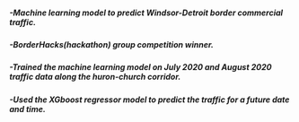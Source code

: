 ##### -Machine learning model to predict Windsor-Detroit border commercial traffic. 
##### -BorderHacks(hackathon) group competition winner.
##### -Trained the machine learning model on July 2020 and August 2020 traffic data along the huron-church corridor.
##### -Used the XGboost regressor model to predict the traffic for a future date and time.
